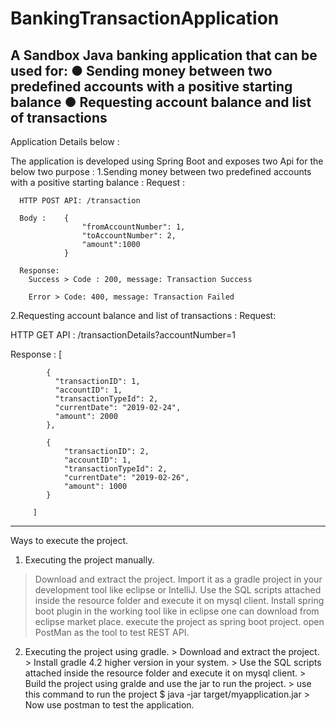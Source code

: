 # BankingTransactionApplication
A Sandbox Java banking application that can be used for: ● Sending money between two predefined accounts with a positive starting balance ● Requesting account balance and list of transactions
-------------------------------------------------------------------------------------------------------------------------------------
Application Details below :

The application is developed using Spring Boot and exposes two Api for the below two purpose :
  1.Sending money between two predefined accounts with a positive starting balance :
      Request :
      
      HTTP POST API: /transaction
      
      Body :    {
                    "fromAccountNumber": 1,
                    "toAccountNumber": 2,
                    "amount":1000
                }
                
      Response: 
        Success > Code : 200, message: Transaction Success
        
        Error > Code: 400, message: Transaction Failed
        
                
  2.Requesting account balance and list of transactions : 
  Request:
  
   HTTP GET API : /transactionDetails?accountNumber=1
   
   Response : 
          [
          
            {
              "transactionID": 1,
              "accountID": 1,
              "transactionTypeId": 2,
              "currentDate": "2019-02-24",
              "amount": 2000
            },
            
            {
                "transactionID": 2,
                "accountID": 1,
                "transactionTypeId": 2,
                "currentDate": "2019-02-26",
                "amount": 1000
            }
            
         ]
         
  
  --------------------------------------------------------------------------------------------------------------------
  Ways to execute the project.
  
  
  1. Executing the project manually.
   > Download and extract the project.
   > Import it as a gradle project in your development tool like eclipse or IntelliJ.
   > Use the SQL scripts attached inside the resource folder and execute it on mysql client.
   > Install spring boot plugin in the working tool like in eclipse one can download from eclipse market place.
   > execute the project as spring boot project.
   > open PostMan as the tool to test REST API.
   
   2. Executing the project using gradle.
    > Download and extract the project.
    > Install gradle 4.2 higher version in your system.
    > Use the SQL scripts attached inside the resource folder and execute it on mysql client.
    > Build the project using gralde and use the jar to run the project.
    > use this command to run the project $ java -jar target/myapplication.jar
    > Now use postman to test the application.
    
